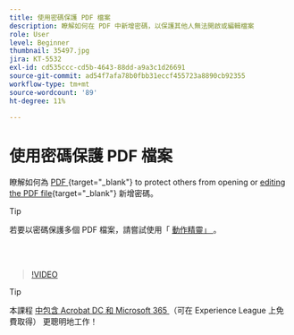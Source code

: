 ```yaml
---
title: 使用密碼保護 PDF 檔案
description: 瞭解如何在 PDF 中新增密碼，以保護其他人無法開啟或編輯檔案
role: User
level: Beginner
thumbnail: 35497.jpg
jira: KT-5532
exl-id: cd535ccc-cd5b-4643-88dd-a9a3c1d26691
source-git-commit: ad54f7afa78b0fbb31eccf455723a8890cb92355
workflow-type: tm+mt
source-wordcount: '89'
ht-degree: 11%

---
```


# 使用密碼保護 PDF 檔案

瞭解如何為 [ PDF ](https://www.adobe.com/tw/acrobat/online/password-protect-pdf.html) {target="_blank"} to protect others from opening or [editing the PDF file](https://www.adobe.com/acrobat/online/pdf-editor.html){target="_blank"} 新增密碼。

>[!TIP]
>
>若要以密碼保護多個 PDF 檔案，請嘗試使用「 [ 動作精靈」 ](../advanced-tasks/action.md) 。

<br> 

>[!VIDEO](https://video.tv.adobe.com/v/35497?quality=12&learn=on&hidetitle=true)

>[!TIP]
>
>本課程 [ 中包含 Acrobat DC 和 Microsoft 365 ](https://experienceleague.adobe.com/?recommended=Acrobat-U-1-2021.microsoft365) （可在 Experience League 上免費取得） 更聰明地工作！
